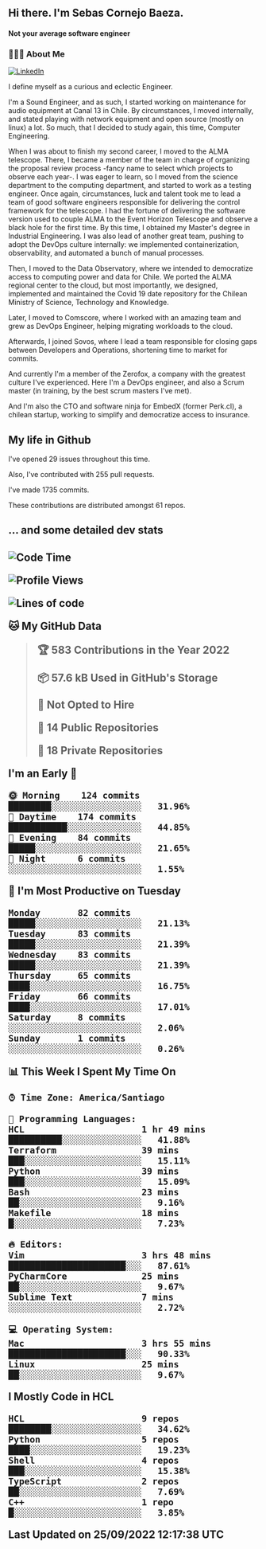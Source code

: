 <h2> Hi there.  I'm Sebas Cornejo Baeza.</h2>
<h4> Not your average software engineer</h4>
<h3> 👨🏻‍💻 About Me </h3>
<a href="http://linkedin.com/in/sebastian-cornejo-baeza/"><img alt="LinkedIn" src="https://img.shields.io/badge/Sebas%20Cornejo%20-informational?style=appveyor&logo=linkedin"></a>


I define myself as a curious and eclectic Engineer.

I'm a Sound Engineer, and as such, I started working on maintenance for audio equipment at Canal 13 in Chile.
By circumstances, I moved internally, and stated playing with network equipment and open source (mostly on linux) 
a lot. So much, that I decided to study again, this time, Computer Engineering.

When I was about to finish my second career, I moved to the ALMA telescope. There, I became a member of the team
in charge of organizing the proposal review process -fancy name to select which projects to observe each year-. 
I was eager to learn, so I moved from the science department to the computing department, and started to work as 
a testing engineer. Once again, circumstances, luck and talent took me to lead a team of good software engineers 
responsible for delivering the control framework for the telescope. I had the fortune of delivering the software
version used to couple ALMA to the Event Horizon Telescope and observe a black hole for the first time.
By this time, I obtained my Master's degree in Industrial Engineering.
I was also lead of another great team, pushing to adopt the DevOps culture internally: we implemented containerization, observability, and automated a bunch of manual processes.

Then, I moved to the Data Observatory, where we intended to democratize access to computing power
and data for Chile. We ported the ALMA regional center to the cloud, but most importantly, we designed, implemented
and maintained the Covid 19 date repository for the Chilean Ministry of Science, Technology and Knowledge.

Later, I moved to Comscore, where I worked with an amazing team and grew as DevOps Engineer, helping migrating workloads to the cloud.

Afterwards, I joined Sovos, where I lead a team responsible for closing gaps between Developers and Operations, shortening time to market for commits.

And currently I'm a member of the Zerofox, a company with the greatest culture I've experienced. Here I'm a DevOps
engineer, and also a Scrum master (in training, by the best scrum masters I've met).
 
And I'm also the CTO and software ninja for EmbedX (former Perk.cl), a chilean startup, working to simplify and democratize access to insurance.

<h2> My life in Github </h2>

I've opened 29 issues throughout this time.

Also, I've contributed with 255 pull requests.

I've made 1735 commits.

These contributions are distributed amongst 61 repos.

<h2>... and some detailed dev stats<h2>

<!--START_SECTION:waka-->
![Code Time](http://img.shields.io/badge/Code%20Time-141%20hrs%2028%20mins-blue)

![Profile Views](http://img.shields.io/badge/Profile%20Views-1-blue)

![Lines of code](https://img.shields.io/badge/From%20Hello%20World%20I%27ve%20Written-542%20Thousand%20lines%20of%20code-blue)

**🐱 My GitHub Data** 

> 🏆 583 Contributions in the Year 2022
 > 
> 📦 57.6 kB Used in GitHub's Storage 
 > 
> 🚫 Not Opted to Hire
 > 
> 📜 14 Public Repositories 
 > 
> 🔑 18 Private Repositories  
 > 
**I'm an Early 🐤** 

```text
🌞 Morning    124 commits    ████████░░░░░░░░░░░░░░░░░   31.96% 
🌆 Daytime    174 commits    ███████████░░░░░░░░░░░░░░   44.85% 
🌃 Evening    84 commits     █████░░░░░░░░░░░░░░░░░░░░   21.65% 
🌙 Night      6 commits      ░░░░░░░░░░░░░░░░░░░░░░░░░   1.55%

```
📅 **I'm Most Productive on Tuesday** 

```text
Monday       82 commits     █████░░░░░░░░░░░░░░░░░░░░   21.13% 
Tuesday      83 commits     █████░░░░░░░░░░░░░░░░░░░░   21.39% 
Wednesday    83 commits     █████░░░░░░░░░░░░░░░░░░░░   21.39% 
Thursday     65 commits     ████░░░░░░░░░░░░░░░░░░░░░   16.75% 
Friday       66 commits     ████░░░░░░░░░░░░░░░░░░░░░   17.01% 
Saturday     8 commits      ░░░░░░░░░░░░░░░░░░░░░░░░░   2.06% 
Sunday       1 commits      ░░░░░░░░░░░░░░░░░░░░░░░░░   0.26%

```


📊 **This Week I Spent My Time On** 

```text
⌚︎ Time Zone: America/Santiago

💬 Programming Languages: 
HCL                      1 hr 49 mins        ██████████░░░░░░░░░░░░░░░   41.88% 
Terraform                39 mins             ███░░░░░░░░░░░░░░░░░░░░░░   15.11% 
Python                   39 mins             ███░░░░░░░░░░░░░░░░░░░░░░   15.09% 
Bash                     23 mins             ██░░░░░░░░░░░░░░░░░░░░░░░   9.16% 
Makefile                 18 mins             █░░░░░░░░░░░░░░░░░░░░░░░░   7.23%

🔥 Editors: 
Vim                      3 hrs 48 mins       ██████████████████████░░░   87.61% 
PyCharmCore              25 mins             ██░░░░░░░░░░░░░░░░░░░░░░░   9.67% 
Sublime Text             7 mins              ░░░░░░░░░░░░░░░░░░░░░░░░░   2.72%

💻 Operating System: 
Mac                      3 hrs 55 mins       ██████████████████████░░░   90.33% 
Linux                    25 mins             ██░░░░░░░░░░░░░░░░░░░░░░░   9.67%

```

**I Mostly Code in HCL** 

```text
HCL                      9 repos             ████████░░░░░░░░░░░░░░░░░   34.62% 
Python                   5 repos             ████░░░░░░░░░░░░░░░░░░░░░   19.23% 
Shell                    4 repos             ███░░░░░░░░░░░░░░░░░░░░░░   15.38% 
TypeScript               2 repos             ██░░░░░░░░░░░░░░░░░░░░░░░   7.69% 
C++                      1 repo              █░░░░░░░░░░░░░░░░░░░░░░░░   3.85%

```



 Last Updated on 25/09/2022 12:17:38 UTC
<!--END_SECTION:waka-->
